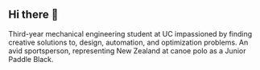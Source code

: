 ## Hi there 👋

Third-year mechanical engineering student at UC impassioned by finding creative solutions to, design, automation, and
optimization problems. An avid sportsperson, representing New Zealand at canoe polo as a Junior Paddle Black.

<!--
**JagoAlcock/JagoAlcock** is a ✨ _special_ ✨ repository because its `README.md` (this file) appears on your GitHub profile.

Here are some ideas to get you started:

- 🔭 I’m currently working on ...
- 🌱 I’m currently learning ...
- 👯 I’m looking to collaborate on ...
- 🤔 I’m looking for help with ...
- 💬 Ask me about ...
- 📫 How to reach me: ...
- 😄 Pronouns: ...
- ⚡ Fun fact: ...
-->
